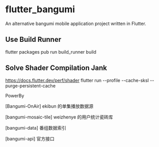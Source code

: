 # flutter_bangumi
An alternative bangumi mobile application project written in Flutter.

## Use Build Runner
flutter packages pub run build_runner build

## Solve Shader Compilation Jank
https://docs.flutter.dev/perf/shader
flutter run --profile --cache-sksl --purge-persistent-cache

PowerBy

[Bangumi-OnAir] ekibun 的单集播放数据源

[bangumi-mosaic-tile] weizhenye 的用户统计瓷砖库

[bangumi-data] 番组数据索引

[bangumi-api] 官方接口